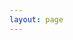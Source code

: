 ```yaml
---
layout: page
---
```

<script setup>
  import halloffame from './hall-of-fame.vue';
</script>

<halloffame/>